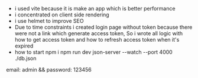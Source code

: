 * i used vite because it is make an app which is better performance
* i concentrated on client side rendering
* i use helmet to improve SEO
* Due to time constraints i created login page without token because there were not a link which generate access token, So i wrote all logic with how to get access token and how to refresh access token when it's expired
* how to start 
npm i
npm run dev
json-server --watch --port 4000 ./db.json

email: admin && password: 123456
